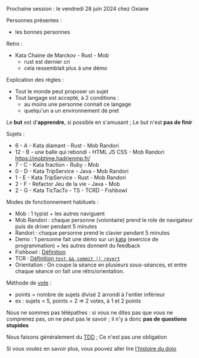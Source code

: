 Prochaine session : le vendredi 28 juin 2024 chez Oxiane

Personnes présentes :

- les bonnes personnes

Retro :

- Kata Chaine de Marckov - Rust - Mob
  - rust est dernier cri
  - cela ressemblait plus à une démo

Explication des règles :

- Tout le monde peut proposer un sujet
- Tout langage est accepté, à 2 conditions :
  - au moins une personne connait ce langage
  - quelqu'un a un environnement de pret

Le **but** est d'**apprendre**, si possible en s'amusant ;
Le but n'est **pas de finir**

Sujets :

- 6 - A - Kata diamant - Rust - Mob Randori
- 12 - B - une balle qui rebondi - HTML JS CSS - Mob Randori https://mobtime.hadrienmp.fr/
- 7 - C - Kata fraction - Ruby - Mob
- 0 - D - Kata TripService - Java - Mob Randori
- 1 - E - Kata TripService - Rust - Mob Randori
- 2 - F - Refactor Jeu de la vie - Java - Mob
- 2 - G - Kata TicTacTo - TS - TCRD - Fishbowl

Modes de fonctionnement habituels :

- Mob : 1 typist + les autres naviguent
- Mob Randori : chaque personne (volontaire) prend le role de navigateur puis de driver pendant 5 minutes
- Randori : chaque personne prend le clavier pendant 5 minutes
- Demo : 1 personne fait une démo sur un [kata] (exercice de programmation) + les autres donnent du feedback
- Fishbowl : [Définition][fishbowl]
- TCR : [Définition `test && commit || revert`][tcr]
- Orientation : On coupe la séance en plusieurs sous-séances,
  et entre chaque séance on fait une rétro/orientation.

Méthode de [vote] :

- points = nombre de sujets divisé 2 arrondi à l'entier inférieur
- ex : sujets = 5, points = 2 => 2 votes, à 1 et 2 points

Nous ne sommes pas télépathes :
si vous ne dites pas que vous ne comprenez pas, on ne peut pas le savoir ;
il n'y a donc **pas de questions stupides**

Nous faisons généralement du [TDD][test_driven_development] ;
Ce n'est pas une obligation

Si vous voulez en savoir plus, vous pouvez aller lire [l'histoire du dojo]

[kata]: https://web.archive.org/web/20040423023001/http://www.pragprog.com/pragdave/Practices/CodeKata.rdoc
[fishbowl]: https://en.wikipedia.org/wiki/Fishbowl_%28conversation%29
[tcr]: https://medium.com/@kentbeck_7670/test-commit-revert-870bbd756864
[vote]: https://emmanuelpaatz.com/dojosurvey
[test_driven_development]: https://fr.wikipedia.org/wiki/Test_driven_development
[l'histoire du dojo]: https://github.com/dojo-developpement-paris/dojo-developpement-paris.github.io/blob/main/history.md
